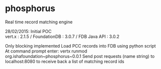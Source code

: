 # phosphorus
Real time record matching engine

28/02/2015: Initial POC  
vert.x : 2.1.5 / FoundationDB : 3.0.7 / FDB Java API : 3.0.2

Only blocking implemented 
Load PCC records into FDB using python script
At command prompt enter: vertx runmod org.ishafoundation~phosphorus~0.0.1
Send post requests (name string) to localhost:8080 to receive back a list of matching record ids
